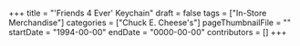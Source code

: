 +++
title = "'Friends 4 Ever' Keychain"
draft = false
tags = ["In-Store Merchandise"]
categories = ["Chuck E. Cheese's"]
pageThumbnailFile = ""
startDate = "1994-00-00"
endDate = "0000-00-00"
contributors = []
+++
